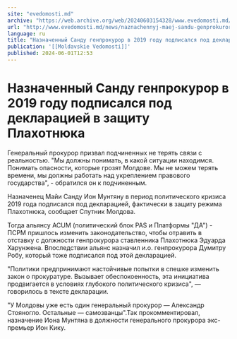 ```yaml
---
site: "evedomosti.md"
archive: "https://web.archive.org/web/20240603154328/www.evedomosti.md/news/naznachennyj-maej-sandu-genprokuror-v-period-krizisa-2019-go"
url: "http://www.evedomosti.md/news/naznachennyj-maej-sandu-genprokuror-v-period-krizisa-2019-go"
language: ru
title: "Назначенный Санду генпрокурор в 2019 году подписался под декларацией в защиту Плахотнюка"
publication: '[[Moldavskie Vedomosti]]'
published: 2024-06-01T12:53
---
```


# Назначенный Санду генпрокурор в 2019 году подписался под декларацией в защиту Плахотнюка

Генеральный прокурор призвал подчиненных не терять связи с реальностью. "Мы должны понимать, в какой ситуации находимся. Понимать опасности, которые грозят Молдове. Мы не можем терять времени, мы должны работать над укреплением правового государства", - обратился он к подчиненным.

Назначенец Майи Санду Ион Мунтяну в период политического кризиса 2019 года подписался под декларацией, фактически в защиту режима Плахотнюка, сообщает Спутник Молдова.

Тогда альянсу ACUM (политический блок PAS и Платформы "ДА") - ПСРМ пришлось изменить законодательство, чтобы отравить в отставку с должности генпрокурора ставленника Плахотнюка Эдуарда Харунжена. Впоследствии альянс назначил и.о. генпрокурора Думитру Робу, который тоже подписался под этой декларацией.

"Политики предпринимают настойчивые попытки в спешке изменить закон о прокуратуре. Вызывает обеспокоенность, эта инициатива продвигается в условиях глубокого политического кризиса", — говорилось в тексте декларации.

"У Молдовы уже есть один генеральный прокурор — Александр Стояногло. Остальные — самозванцы".Так прокомментировал, назначение Иона Мунтяна в должности генерального прокурора экс-премьер Ион Кику.